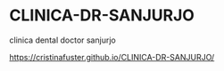 # CLINICA-DR-SANJURJO
clinica dental doctor sanjurjo

https://cristinafuster.github.io/CLINICA-DR-SANJURJO/
